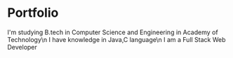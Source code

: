 # Portfolio
I'm studying B.tech in Computer Science and Engineering in Academy of Technology\n
I have knowledge in Java,C language\n
I am a Full Stack Web Developer

